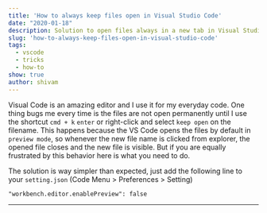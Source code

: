 ```yaml
---
title: 'How to always keep files open in Visual Studio Code'
date: "2020-01-18"
description: Solution to open files always in a new tab in Visual Studio Code
slug: 'how-to-always-keep-files-open-in-visual-studio-code'
tags:
  - vscode
  - tricks
  - how-to
show: true
author: shivam
---
```


Visual Code is an amazing editor and I use it for my everyday code. One thing bugs me every time is the files are not open permanently until I use the shortcut `cmd + k` `enter` or right-click and select `keep open` on the filename. This happens because the VS Code opens the files by default in `preview mode`, so whenever the new file name is clicked from explorer, the opened file closes and the new file is visible. But if you are equally frustrated by this behavior here is what you need to do.

The solution is way simpler than expected, just add the following line to your  `setting.json`
(Code Menu > Preferences > Setting)


```
"workbench.editor.enablePreview": false
```

---
